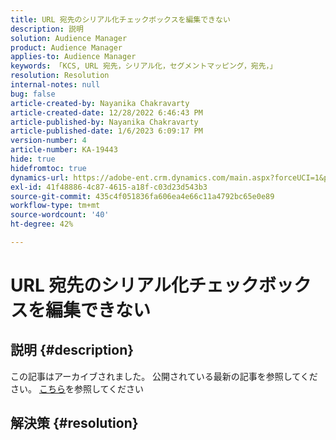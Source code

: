 ```yaml
---
title: URL 宛先のシリアル化チェックボックスを編集できない
description: 説明
solution: Audience Manager
product: Audience Manager
applies-to: Audience Manager
keywords: 「KCS, URL 宛先，シリアル化，セグメントマッピング，宛先，」
resolution: Resolution
internal-notes: null
bug: false
article-created-by: Nayanika Chakravarty
article-created-date: 12/28/2022 6:46:43 PM
article-published-by: Nayanika Chakravarty
article-published-date: 1/6/2023 6:09:17 PM
version-number: 4
article-number: KA-19443
hide: true
hidefromtoc: true
dynamics-url: https://adobe-ent.crm.dynamics.com/main.aspx?forceUCI=1&pagetype=entityrecord&etn=knowledgearticle&id=6bad85f7-df86-ed11-81ac-6045bd0063aa
exl-id: 41f48886-4c87-4615-a18f-c03d23d543b3
source-git-commit: 435c4f051836fa606ea4e66c11a4792bc65e0e89
workflow-type: tm+mt
source-wordcount: '40'
ht-degree: 42%

---
```


# URL 宛先のシリアル化チェックボックスを編集できない

## 説明 {#description}

この記事はアーカイブされました。 公開されている最新の記事を参照してください。 [こちら](https://experienceleague.adobe.com/search.html?lang=ja#sort=relevancy)を参照してください

## 解決策 {#resolution}
